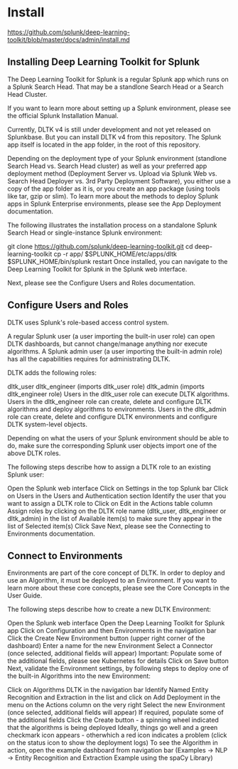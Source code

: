 # Install

<https://github.com/splunk/deep-learning-toolkit/blob/master/docs/admin/install.md>

## Installing Deep Learning Toolkit for Splunk

The Deep Learning Toolkit for Splunk is a regular Splunk app which runs on a Splunk Search Head. That may be a standlone Search Head or a Search Head Cluster.

If you want to learn more about setting up a Splunk environment, please see the official Splunk Installation Manual.

Currently, DLTK v4 is still under development and not yet released on Splunkbase. But you can install DLTK v4 from this repository. The Splunk app itself is located in the app folder, in the root of this repository.

Depending on the deployment type of your Splunk environment (standlone Search Head vs. Search Head cluster) as well as your preferred app deployment method (Deployment Server vs. Upload via Splunk Web vs. Search Head Deployer vs. 3rd Party Deployment Software), you either use a copy of the app folder as it is, or you create an app package (using tools like tar, gzip or slim). To learn more about the methods to deploy Splunk apps in Splunk Enterprise environments, please see the App Deployment documentation.

The following illustrates the installation process on a standalone Splunk Search Head or single-instance Splunk environment:

git clone https://github.com/splunk/deep-learning-toolkit.git
cd deep-learning-toolkit
cp -r app/ $SPLUNK_HOME/etc/apps/dltk
$SPLUNK_HOME/bin/splunk restart
Once installed, you can navigate to the Deep Learning Toolkit for Splunk in the Splunk web interface.

Next, please see the Configure Users and Roles documentation.

## Configure Users and Roles

DLTK uses Splunk's role-based access control system.

A regular Splunk user (a user importing the built-in user role) can open DLTK dashboards, but cannot change/manage anything nor execute algorithms. A Splunk admin user (a user importing the built-in admin role) has all the capabilities requires for administrating DLTK.

DLTK adds the following roles:

dltk_user
dltk_engineer (imports dltk_user role)
dltk_admin (imports dltk_engineer role)
Users in the dltk_user role can execute DLTK algorithms. Users in the dltk_engineer role can create, delete and configure DLTK algorithms and deploy algorithms to environments. Users in the dltk_admin role can create, delete and configure DLTK environments and configure DLTK system-level objects.

Depending on what the users of your Splunk environment should be able to do, make sure the corresponding Splunk user objects import one of the above DLTK roles.

The following steps describe how to assign a DLTK role to an existing Splunk user:

Open the Splunk web interface
Click on Settings in the top Splunk bar
Click on Users in the Users and Authentication section
Identify the user that you want to assign a DLTK role to
Click on Edit in the Actions table column
Assign roles by clicking on the DLTK role name (dltk_user, dltk_engineer or dltk_admin) in the list of Available item(s) to make sure they appear in the list of Selected item(s)
Click Save
Next, please see the Connecting to Environments documentation.

## Connect to Environments

Environments are part of the core concept of DLTK. In order to deploy and use an Algorithm, it must be deployed to an Environment. If you want to learn more about these core concepts, please see the Core Concepts in the User Guide.

The following steps describe how to create a new DLTK Environment:

Open the Splunk web interface
Open the Deep Learning Toolkit for Splunk app
Click on Configuration and then Environments in the navigation bar
Click the Create New Environment button (upper right corner of the dashboard)
Enter a name for the new Environment
Select a Connector (once selected, additional fields will appear)
Important: Populate some of the additional fields, please see Kubernetes for details
Click on Save button
Next, validate the Environment settings, by following steps to deploy one of the built-in Algorithms into the new Environment:

Click on Algorithms DLTK in the navigation bar
Identify Named Entity Recognition and Extraction in the list and click on Add Deployment in the menu on the Actions column on the very right
Select the new Environment (once selected, additional fields will appear)
If required, populate some of the additional fields
Click the Create button - a spinning wheel indicated that the algorithms is being deployed
Ideally, things go well and a green checkmark icon appears - otherwhich a red icon indicates a problem (click on the status icon to show the deployment logs)
To see the Algorithm in action, open the example dashboard from navigation bar (Examples -> NLP -> Entity Recognition and Extraction Example using the spaCy Library)